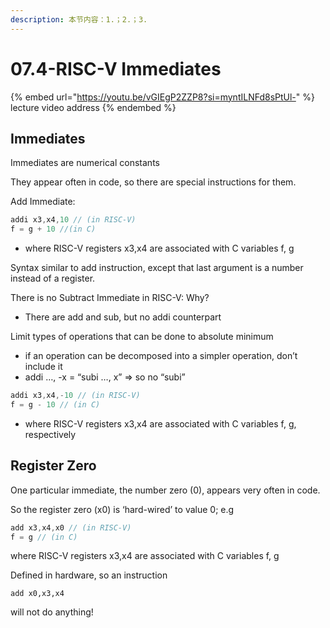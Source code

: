 ```yaml
---
description: 本节内容：1.；2.；3.
---
```


# 07.4-RISC-V Immediates

{% embed url="https://youtu.be/vGIEgP2ZZP8?si=myntILNFd8sPtUl-" %}
lecture video address
{% endembed %}

## Immediates

Immediates are numerical constants

They appear often in code, so there are special instructions for them.

Add Immediate:

```c
addi x3,x4,10 // (in RISC-V)
f = g + 10 //(in C)
```

- where RISC-V registers x3,x4 are associated with C variables f, g 

Syntax similar to add instruction, except that last argument is a number instead of a register.

There is no Subtract Immediate in RISC-V: Why?

- There are add and sub, but no addi counterpart

Limit types of operations that can be done to absolute minimum

- if an operation can be decomposed into a simpler operation, don’t include it
- addi …, -x = “subi …, x” => so no “subi”

```c
addi x3,x4,-10 // (in RISC-V)
f = g - 10 // (in C)
```

- where RISC-V registers x3,x4 are associated with C variables f, g, respectively

## Register Zero

One particular immediate, the number zero (0), appears very often in code.

So the register zero (x0) is ‘hard-wired’ to value 0; e.g

```c
add x3,x4,x0 // (in RISC-V)
f = g // (in C)
```

where RISC-V registers x3,x4 are associated with C variables f, g

Defined in hardware, so an instruction 

```assembly
add x0,x3,x4
```

will not do anything!


